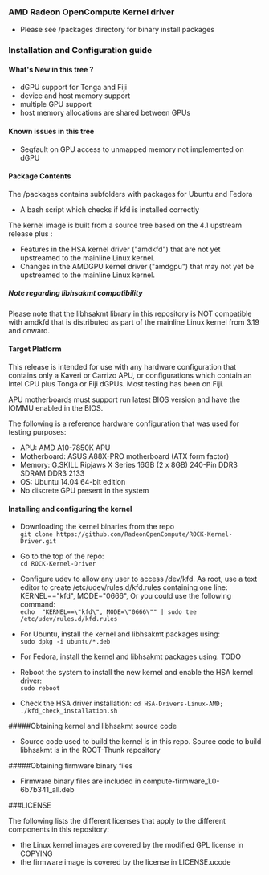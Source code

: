 ### AMD Radeon OpenCompute Kernel driver

* Please see /packages directory for binary install packages

### Installation and Configuration guide

#### What's New in this tree ?

* dGPU support for Tonga and Fiji
* device and host memory support
* multiple GPU support
* host memory allocations are shared between GPUs

#### Known issues in this tree

* Segfault on GPU access to unmapped memory not implemented on dGPU

#### Package Contents

The /packages contains subfolders with packages for Ubuntu and Fedora

* A bash script which checks if kfd is installed correctly

The kernel image is built from a source tree based on the 4.1 upstream
release plus :

* Features in the HSA kernel driver ("amdkfd") that are not yet 
  upstreamed to the mainline Linux kernel.
* Changes in the AMDGPU kernel driver ("amdgpu") that may not yet be 
  upstreamed to the mainline Linux kernel.

##### Note regarding libhsakmt compatibility
Please note that the libhsakmt library in this repository is NOT compatible 
with amdkfd that is distributed as part of the mainline Linux kernel 
from 3.19 and onward.

#### Target Platform

This release is intended for use with any hardware configuration that
contains only a Kaveri or Carrizo APU, or configurations which contain
an Intel CPU plus Tonga or Fiji dGPUs. Most testing has been on Fiji.

APU motherboards must support run latest BIOS version and have the IOMMU
enabled in the BIOS.

The following is a reference hardware configuration that was used for
testing purposes:

<add dGPU config>

* APU:            AMD A10-7850K APU
* Motherboard:    ASUS A88X-PRO motherboard (ATX form factor)
* Memory:         G.SKILL Ripjaws X Series 16GB (2 x 8GB) 240-Pin DDR3 SDRAM DDR3 2133
* OS:             Ubuntu 14.04 64-bit edition
* No discrete GPU present in the system

#### Installing and configuring the kernel

* Downloading the kernel binaries from the repo  
`git clone https://github.com/RadeonOpenCompute/ROCK-Kernel-Driver.git`

* Go to the top of the repo:  
`cd ROCK-Kernel-Driver`

* Configure udev to allow any user to access /dev/kfd. As root, use a text
editor to create /etc/udev/rules.d/kfd.rules containing one line:
KERNEL=="kfd", MODE="0666", Or you could use the following command:  
`echo  "KERNEL==\"kfd\", MODE=\"0666\"" | sudo tee /etc/udev/rules.d/kfd.rules`

* For Ubuntu, install the kernel and libhsakmt packages using:  
`sudo dpkg -i ubuntu/*.deb`

* For Fedora, install the kernel and libhsakmt packages using:
TODO

* Reboot the system to install the new kernel and enable the HSA kernel driver:  
`sudo reboot`

* Check the HSA driver installation:
`cd HSA-Drivers-Linux-AMD; ./kfd_check_installation.sh`


#####Obtaining kernel and libhsakmt source code

* Source code used to build the kernel is in this repo. Source code to
  build libhsakmt is in the ROCT-Thunk repository 

#####Obtaining firmware binary files

* Firmware binary files are included in compute-firmware_1.0-6b7b341_all.deb

###LICENSE

The following lists the different licenses that apply to the different
components in this repository:

* the Linux kernel images are covered by the modified GPL license in COPYING
* the firmware image is covered by the license in LICENSE.ucode

